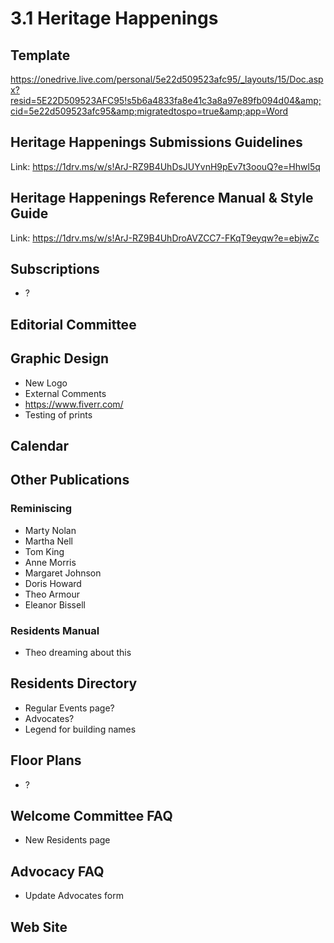 # 3.1 Heritage Happenings



## Template

<a href="https://onedrive.live.com/personal/5e22d509523afc95/_layouts/15/Doc.aspx?resid=5E22D509523AFC95!s5b6a4833fa8e41c3a8a97e89fb094d04&amp;cid=5e22d509523afc95&amp;migratedtospo=true&amp;app=Word">https://onedrive.live.com/personal/5e22d509523afc95/_layouts/15/Doc.aspx?resid=5E22D509523AFC95!s5b6a4833fa8e41c3a8a97e89fb094d04&amp;cid=5e22d509523afc95&amp;migratedtospo=true&amp;app=Word</a>

## Heritage Happenings Submissions Guidelines

Link: <a href="https://1drv.ms/w/s!ArJ-RZ9B4UhDsJUYvnH9pEv7t3oouQ?e=Hhwl5q">https://1drv.ms/w/s!ArJ-RZ9B4UhDsJUYvnH9pEv7t3oouQ?e=Hhwl5q</a>

## Heritage Happenings Reference Manual &amp; Style Guide

Link: <a href="https://1drv.ms/w/s!ArJ-RZ9B4UhDroAVZCC7-FKqT9eyqw?e=ebjwZc">https://1drv.ms/w/s!ArJ-RZ9B4UhDroAVZCC7-FKqT9eyqw?e=ebjwZc</a>
## Subscriptions

* ?

## Editorial Committee

## Graphic Design

* New Logo
* External Comments
* <a href="https://www.fiverr.com/">https://www.fiverr.com/</a>
* Testing of prints

## Calendar

## Other Publications

### Reminiscing

* Marty Nolan
* Martha Nell
* Tom King
* Anne Morris
* Margaret Johnson
* Doris Howard
* Theo Armour
* Eleanor Bissell

### Residents Manual

* Theo dreaming about this

## Residents Directory

* Regular Events page?
* Advocates?
* Legend for building names

## Floor Plans

* ?

## Welcome Committee FAQ

* New Residents page

## Advocacy FAQ

* Update Advocates form

## Web Site
